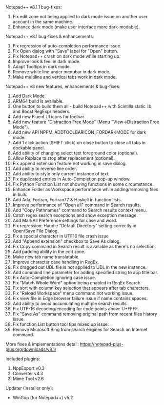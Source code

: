 Notepad++ v8.1.1 bug-fixes:

1. Fix edit zone not being applied to dark mode issue on another user account in the same machine.
2. Enhance dark mode (make user interface more dark-modable).


Notepad++ v8.1 bug-fixes & enhancements:

1.  Fix regression of auto-completion performance issue.
2.  Fix Open dialog with "Save" label for "Open" button.
3.  Fix Notepad++ crash on dark mode while starting up.
4.  Improve look & feel in dark mode.
5.  Adapt Tooltips in dark mode.
6.  Remove white line under menubar in dark mode.
7.  Make multiline and vertical tabs work in dark mode.


Notepad++ v8 new features, enhancements & bug-fixes:

1.  Add Dark Mode.
2.  ARM64 build is available.
3.  One button to build them all - build Notepad++ with Scintilla static lib and Boost RegExpr headers.
4.  Add new Fluent UI icons for toolbar.
5.  Add new feature "Distraction Free Mode" (Menu "View->Distraction Free Mode").
6.  Add new API NPPM_ADDTOOLBARICON_FORDARKMODE for dark mode.
7.  Add 1 click action (SHIFT-click) on close button to close all tabs in dockable panel.
8.  Add ability of changing select text foreground color (optional).
9.  Allow Replace to stop after replacement (optional).
10. Fix append extension feature not working in save dialog.
11. Add ability to reverse line order.
12. Add ability to style only current instance of text.
13. Fix duplicated entries in Auto-Completion pop-up window.
14. Fix Python Function List not showing functions in some circumstance.
15. Enhance Folder as Workspace performance while adding/removing files in bulk.
16. Add Ada, Fortran, Fortran77 & Haskell in function lists.
17. Improve performance of "Open all" command in Search results.
18. Add "Copy Pathnames" command to Search results context menu.
19. Catch regex search exceptions and show exception message.
20. Add MarkAll Preference settings for case and word.
21. Fix regression: Handle "Default Directory" setting correctly in Open/Save File Dialog.
22. Fix a special character in UTF16 file crash issue
23. Add "Append extension" checkbox to Save As dialog.
24. Fix Copy command in Search result is available as there's no selection.
25. Add padding ability in the edit zone.
26. Make new tab name translatable.
27. Improve character case handling in RegEx.
28. Fix dragged out UDL file is not applied to UDL in the new instance.
29. Add command line parameter for adding specified string to app title bar.
30. Fix Auto-Completion ignoring case issue.
31. Fix "Match Whole Word" option being enabled in RegEx Search.
32. Fix sort with column key selection that appears after tab characters.
33. Fix "Reload Workspace" menu command not working issue.
34. Fix view file in Edge browser failure issue if name contains spaces.
35. Add ability to avoid accumulating multiple search results.
36. Fix UTF-16 decoding/encoding for code points above U+FFFF.
37. Fix "Save As" command removing original path from recent files history issue.
38. Fix function List button tool tips mixed up issue.
39. Remove Microsoft Bing from search engines for Search on Internet command.

More fixes & implementations detail:
https://notepad-plus-plus.org/downloads/v8.1/


Included plugins:

1.  NppExport v0.3
2.  Converter v4.3
3.  Mime Tool v2.6


Updater (Installer only):

* WinGup (for Notepad++) v5.2